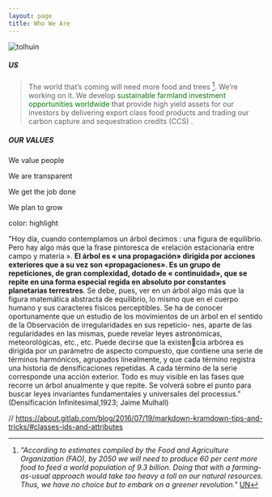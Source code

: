 ```yaml
---
layout: page
title: Who We Are
---
```

![tolhuin](assets\img\Tolhuin\logo_horizontal_jpg.jpg)

##### US

> The world that’s coming will need more food and trees [^1]. We’re working on it. We develop <font color='green'>sustainable farmland investment opportunities worldwide </font> that provide high yield assets for our investors by delivering export class food products and trading our carbon capture and sequestration credits (CCS) .

##### OUR VALUES

We value people

We are transparent

We get the job done

We plan to grow

color: highlight



"Hoy día, cuando contemplamos un árbol decimos : una figura de equilibrio. Pero hay algo más que la frase pintoresca de «relación estacionaria entre campo y materia ». **El árbol es « una propagación» dirigida por acciones exteriores que a su vez son «propagaciones». Es un grupo de repeticiones, de gran complexidad, dotado de « continuidad», que se repite en una forma especial regida en absoluto por constantes planetarias terrestres**. Se debe, pues, ver en un árbol algo más que la figura matemática abstracta de equilibrio, lo mismo que en el cuerpo humano y sus caracteres físicos perceptibles. Se ha de conocer oportunamente que un estudio de los movimientos de un árbol en el sentido de la Observación de irregularidades en sus repeticio- nes, aparte de las regularidades en las mismas, puede revelar leyes astronómicas, meteorológicas, etc., etc. Puede decirse que la existencia arbórea es dirigida por un parámetro de aspecto compuesto, que contiene una serie de términos harmónicos, agrupados linealmente, y
que cada término registra una historia de densificaciones repetidas. A cada término de la serie corresponde una acción exterior. Todo
es muy visible en las fases que recorre un árbol anualmente y que repite. Se volverá sobre el punto para buscar leyes invariantes fundamentales y universales del processus." (Densificación Infinitesimal,1923; Jaime Mulhall)


// https://about.gitlab.com/blog/2016/07/19/markdown-kramdown-tips-and-tricks/#classes-ids-and-attributes

[^1]: *"According to estimates compiled by the Food and Agriculture Organization (FAO), by 2050 we will need to produce 60 per cent more food to feed a world population of 9.3 billion. Doing that with a farming-as-usual approach would take too heavy a toll on our natural resources. Thus, we have no choice but to embark on a greener revolution."* [UN](https://www.un.org/en/chronicle/article/feeding-world-sustainably#:~:text=According%20to%20estimates%20compiled%20by,toll%20on%20our%20natural%20resources.)
